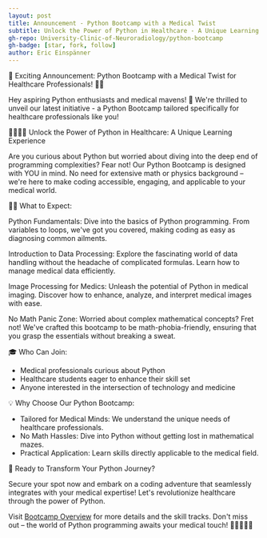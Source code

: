 ```yaml
---
layout: post
title: Announcement - Python Bootcamp with a Medical Twist
subtitle: Unlock the Power of Python in Healthcare - A Unique Learning Experience
gh-repo: University-Clinic-of-Neuroradiology/python-bootcamp
gh-badge: [star, fork, follow]
author: Eric Einspänner
---
```


🎉 Exciting Announcement: Python Bootcamp with a Medical Twist for Healthcare Professionals! 🐍💊

Hey aspiring Python enthusiasts and medical mavens! 🌟 We're thrilled to unveil our latest initiative - a Python Bootcamp tailored specifically for healthcare professionals like you!

👩‍⚕️👨‍⚕️ Unlock the Power of Python in Healthcare: A Unique Learning Experience

Are you curious about Python but worried about diving into the deep end of programming complexities? Fear not! Our Python Bootcamp is designed with YOU in mind. No need for extensive math or physics background – we're here to make coding accessible, engaging, and applicable to your medical world.

🧑‍💻 What to Expect:

Python Fundamentals: Dive into the basics of Python programming. From variables to loops, we've got you covered, making coding as easy as diagnosing common ailments.

Introduction to Data Processing: Explore the fascinating world of data handling without the headache of complicated formulas. Learn how to manage medical data efficiently.

Image Processing for Medics: Unleash the potential of Python in medical imaging. Discover how to enhance, analyze, and interpret medical images with ease.

No Math Panic Zone: Worried about complex mathematical concepts? Fret not! We've crafted this bootcamp to be math-phobia-friendly, ensuring that you grasp the essentials without breaking a sweat.

🎓 Who Can Join:

- Medical professionals curious about Python
- Healthcare students eager to enhance their skill set
- Anyone interested in the intersection of technology and medicine

💡 Why Choose Our Python Bootcamp:

- Tailored for Medical Minds: We understand the unique needs of healthcare professionals.
- No Math Hassles: Dive into Python without getting lost in mathematical mazes.
- Practical Application: Learn skills directly applicable to the medical field.

🚀 Ready to Transform Your Python Journey?

Secure your spot now and embark on a coding adventure that seamlessly integrates with your medical expertise! Let's revolutionize healthcare through the power of Python.

Visit [Bootcamp Overview](../courses/bootcamp_overview) for more details and the skill tracks. Don't miss out – the world of Python programming awaits your medical touch! 🚀👩‍⚕️👨‍⚕️

